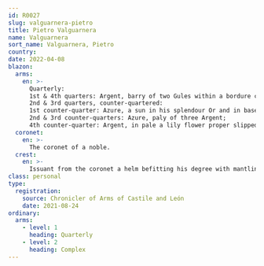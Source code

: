 ```yaml
---
id: R0027
slug: valguarnera-pietro
title: Pietro Valguarnera
name: Valguarnera
sort_name: Valguarnera, Pietro
country: 
date: 2022-04-08
blazon:
  arms:
    en: >-
      Quarterly:
      1st & 4th quarters: Argent, barry of two Gules within a bordure compony of fourteen pieces, alternating of the Last and of the First (VALGUARNERA);
      2nd & 3rd quarters, counter-quartered:
      1st counter-quarter: Azure, a sun in his splendour Or and in base fesswise two mullets of eight points of the Same;
      2nd & 3rd counter-quarters: Azure, paly of three Argent;
      4th counter-quarter: Argent, in pale a lily flower proper slipped Vert (AMORELLI).
  coronet:
    en: >-
      The coronet of a noble.
  crest:
    en: >-
      Issuant from the coronet a helm befitting his degree with mantling Gules doubled Argent.
class: personal
type: 
  registration: 
    source: Chronicler of Arms of Castile and León
    date: 2021-08-24
ordinary:
  arms:
    - level: 1
      heading: Quarterly
    - level: 2
      heading: Complex
---
```

